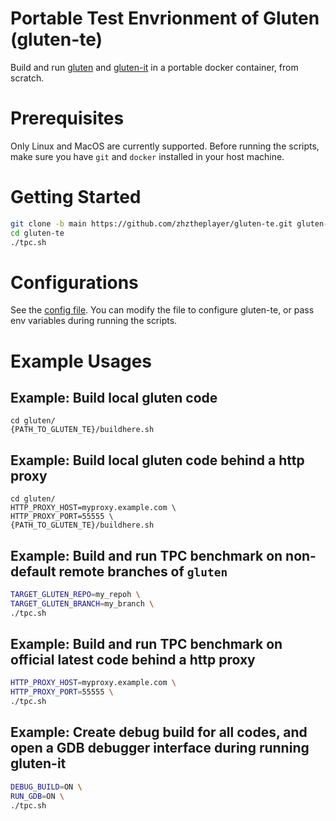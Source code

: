 # Portable Test Envrionment of Gluten (gluten-te)

Build and run [gluten](https://github.com/oap-project/gluten) and [gluten-it](https://github.com/zhztheplayer/gluten-it) in a portable docker container, from scratch.

# Prerequisites

Only Linux and MacOS are currently supported. Before running the scripts, make sure you have `git` and `docker` installed in your host machine.

# Getting Started

```sh
git clone -b main https://github.com/zhztheplayer/gluten-te.git gluten-te
cd gluten-te
./tpc.sh
```

# Configurations

See the [config file](https://github.com/zhztheplayer/gluten-te/blob/main/defaults.conf). You can modify the file to configure gluten-te, or pass env variables during running the scripts.

# Example Usages

## Example: Build local gluten code

```
cd gluten/
{PATH_TO_GLUTEN_TE}/buildhere.sh
```

## Example: Build local gluten code behind a http proxy

```
cd gluten/
HTTP_PROXY_HOST=myproxy.example.com \
HTTP_PROXY_PORT=55555 \
{PATH_TO_GLUTEN_TE}/buildhere.sh
```

## Example: Build and run TPC benchmark on non-default remote branches of `gluten`

```sh
TARGET_GLUTEN_REPO=my_repoh \
TARGET_GLUTEN_BRANCH=my_branch \
./tpc.sh
```

## Example: Build and run TPC benchmark on official latest code behind a http proxy

```sh
HTTP_PROXY_HOST=myproxy.example.com \
HTTP_PROXY_PORT=55555 \
./tpc.sh
```

## Example: Create debug build for all codes, and open a GDB debugger interface during running gluten-it

```sh
DEBUG_BUILD=ON \
RUN_GDB=ON \
./tpc.sh
```
